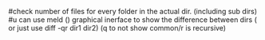 #check number of files for every folder in the actual dir. (including sub dirs)
#u can use meld () graphical inerface to show the difference between dirs ( or just use diff -qr dir1 dir2) (q to not show common/r is recursive)
